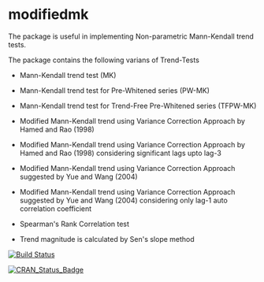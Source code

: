 # modifiedmk
The package is useful in implementing Non-parametric Mann-Kendall trend tests.

The package contains the following varians of Trend-Tests

- Mann-Kendall trend test (MK)

- Mann-Kendall trend test for Pre-Whitened series (PW-MK)

- Mann-Kendall trend test for Trend-Free Pre-Whitened series (TFPW-MK)

- Modified Mann-Kendall trend using Variance Correction Approach by Hamed and Rao (1998)

- Modified Mann-Kendall trend using Variance Correction Approach by Hamed and Rao (1998) considering significant lags upto lag-3

- Modified Mann-Kendall trend using Variance Correction Approach suggested by Yue and Wang (2004)

- Modified Mann-Kendall trend using Variance Correction Approach suggested by Yue and Wang (2004) considering only lag-1 auto correlation coefficient

- Spearman's Rank Correlation test

- Trend magnitude is calculated by Sen's slope method 


[![Build Status](https://travis-ci.org/patakamuri/modifiedmk.svg?branch=master)](https://travis-ci.org/patakamuri/modifiedmk)

[![CRAN_Status_Badge](http://www.r-pkg.org/badges/version/modifiedmk)](https://cran.r-project.org/package=modifiedmk)


